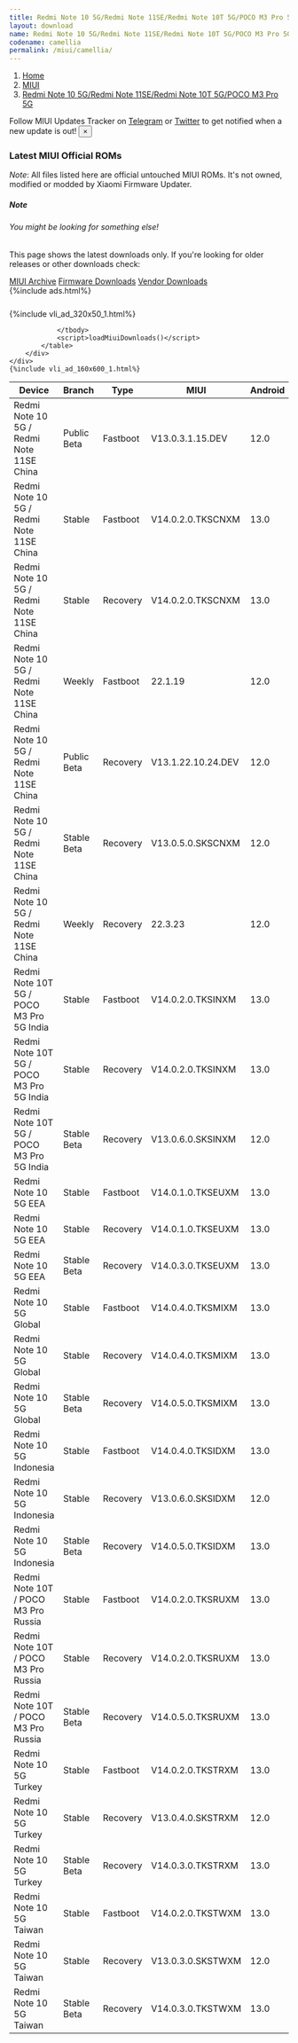 ```yaml
---
title: Redmi Note 10 5G/Redmi Note 11SE/Redmi Note 10T 5G/POCO M3 Pro 5G (camellia) MIUI Downloads
layout: download
name: Redmi Note 10 5G/Redmi Note 11SE/Redmi Note 10T 5G/POCO M3 Pro 5G
codename: camellia
permalink: /miui/camellia/
---
```

<nav aria-label="breadcrumb">
    <ol class="breadcrumb">
        <li class="breadcrumb-item"><a href="/">Home</a></li>
        <li class="breadcrumb-item"><a href="/miui/">MIUI</a></li>
        <li class="breadcrumb-item active" aria-current="page"><a href="/miui/camellia/">Redmi Note 10 5G/Redmi Note 11SE/Redmi Note 10T 5G/POCO M3 Pro 5G</a></li>
    </ol>
</nav>
<div class="alert alert-primary alert-dismissible fade show" role="alert">
    Follow MIUI Updates Tracker on <a href="https://t.me/MIUIUpdatesTracker" class="alert-link">Telegram</a>
     or <a href="https://twitter.com/MiFwUpdater" class="alert-link">Twitter</a> to get notified when a new update is out!
    <button type="button" class="close" data-dismiss="alert" aria-label="Close">
        <span aria-hidden="true">&times;</span>
    </button>
</div>

### Latest MIUI Official ROMs
*Note*: All files listed here are official untouched MIUI ROMs. It's not owned, modified or modded by Xiaomi Firmware Updater.
<div class="card">
  <div class="card-body">
    <h5 class="card-title">Note</h5>
    <h6 class="card-subtitle mb-2 text-muted">You might be looking for something else!</h6>
    <p class="card-text">This page shows the latest downloads only.
     If you're looking for older releases or other downloads check:</p>
    <a href="/archive/miui/camellia/" class="card-link">MIUI Archive</a>
    <a href="/firmware/camellia/" class="card-link">Firmware Downloads</a>
    <a href="/vendor/camellia/" class="card-link">Vendor Downloads</a>
  </div>
</div>
{%include ads.html%}
<div class="row justify-content-center">
    <div class="col-10">
        <div class="table-responsive-md" style="margin-top: 25px;">
            {%include vli_ad_320x50_1.html%}
            <table id="miui" class="display dt-responsive nowrap compact table table-striped table-hover table-sm">
                <thead class="thead-dark">
                    <tr>
                        <th data-ref="device">Device</th>
                        <th data-ref="branch">Branch</th>
                        <th data-ref="type">Type</th>
                        <th data-ref="miui">MIUI</th>
                        <th data-ref="android">Android</th>
                        <th data-ref="size">Size</th>
                        <th data-ref="size">Date</th>
                        <th data-ref="link">Link</th>
                    </tr>
                </thead>
                <tbody>
                <tr><td>Redmi Note 10 5G / Redmi Note 11SE China</td><td>Public Beta</td><td>Fastboot</td><td>V13.0.3.1.15.DEV</td><td>12.0</td><td>4.6 GB</td><td>2022-03-08</td><td><a href="/miui/camellia/public beta/V13.0.3.1.15.DEV/">Download</a></td></tr>
<tr><td>Redmi Note 10 5G / Redmi Note 11SE China</td><td>Stable</td><td>Fastboot</td><td>V14.0.2.0.TKSCNXM</td><td>13.0</td><td>5.8 GB</td><td>2023-03-10</td><td><a href="/miui/camellia/stable/V14.0.2.0.TKSCNXM/">Download</a></td></tr>
<tr><td>Redmi Note 10 5G / Redmi Note 11SE China</td><td>Stable</td><td>Recovery</td><td>V14.0.2.0.TKSCNXM</td><td>13.0</td><td>4.5 GB</td><td>2023-03-17</td><td><a href="/miui/camellia/stable/V14.0.2.0.TKSCNXM/">Download</a></td></tr>
<tr><td>Redmi Note 10 5G / Redmi Note 11SE China</td><td>Weekly</td><td>Fastboot</td><td>22.1.19</td><td>12.0</td><td>5.5 GB</td><td>2022-01-19</td><td><a href="/miui/camellia/weekly/22.1.19/">Download</a></td></tr>
<tr><td>Redmi Note 10 5G / Redmi Note 11SE China</td><td>Public Beta</td><td>Recovery</td><td>V13.1.22.10.24.DEV</td><td>12.0</td><td>4.2 GB</td><td>2022-10-28</td><td><a href="/miui/camellia/public beta/V13.1.22.10.24.DEV/">Download</a></td></tr>
<tr><td>Redmi Note 10 5G / Redmi Note 11SE China</td><td>Stable Beta</td><td>Recovery</td><td>V13.0.5.0.SKSCNXM</td><td>12.0</td><td>4.0 GB</td><td>2022-09-12</td><td><a href="/miui/camellia/stable beta/V13.0.5.0.SKSCNXM/">Download</a></td></tr>
<tr><td>Redmi Note 10 5G / Redmi Note 11SE China</td><td>Weekly</td><td>Recovery</td><td>22.3.23</td><td>12.0</td><td>4.0 GB</td><td>2022-03-24</td><td><a href="/miui/camellia/weekly/22.3.23/">Download</a></td></tr>
<tr><td>Redmi Note 10T 5G / POCO M3 Pro 5G India</td><td>Stable</td><td>Fastboot</td><td>V14.0.2.0.TKSINXM</td><td>13.0</td><td>4.8 GB</td><td>2023-05-04</td><td><a href="/miui/camellia/stable/V14.0.2.0.TKSINXM/">Download</a></td></tr>
<tr><td>Redmi Note 10T 5G / POCO M3 Pro 5G India</td><td>Stable</td><td>Recovery</td><td>V14.0.2.0.TKSINXM</td><td>13.0</td><td>3.7 GB</td><td>2023-05-10</td><td><a href="/miui/camellia/stable/V14.0.2.0.TKSINXM/">Download</a></td></tr>
<tr><td>Redmi Note 10T 5G / POCO M3 Pro 5G India</td><td>Stable Beta</td><td>Recovery</td><td>V13.0.6.0.SKSINXM</td><td>12.0</td><td>3.1 GB</td><td>2023-01-17</td><td><a href="/miui/camellia/stable beta/V13.0.6.0.SKSINXM/">Download</a></td></tr>
<tr><td>Redmi Note 10 5G EEA</td><td>Stable</td><td>Fastboot</td><td>V14.0.1.0.TKSEUXM</td><td>13.0</td><td>5.9 GB</td><td>2023-03-29</td><td><a href="/miui/camellian/stable/V14.0.1.0.TKSEUXM/">Download</a></td></tr>
<tr><td>Redmi Note 10 5G EEA</td><td>Stable</td><td>Recovery</td><td>V14.0.1.0.TKSEUXM</td><td>13.0</td><td>3.8 GB</td><td>2023-04-06</td><td><a href="/miui/camellian/stable/V14.0.1.0.TKSEUXM/">Download</a></td></tr>
<tr><td>Redmi Note 10 5G EEA</td><td>Stable Beta</td><td>Recovery</td><td>V14.0.3.0.TKSEUXM</td><td>13.0</td><td>3.8 GB</td><td>2023-07-07</td><td><a href="/miui/camellian/stable beta/V14.0.3.0.TKSEUXM/">Download</a></td></tr>
<tr><td>Redmi Note 10 5G Global</td><td>Stable</td><td>Fastboot</td><td>V14.0.4.0.TKSMIXM</td><td>13.0</td><td>6.2 GB</td><td>2023-05-17</td><td><a href="/miui/camellian/stable/V14.0.4.0.TKSMIXM/">Download</a></td></tr>
<tr><td>Redmi Note 10 5G Global</td><td>Stable</td><td>Recovery</td><td>V14.0.4.0.TKSMIXM</td><td>13.0</td><td>3.9 GB</td><td>2023-05-23</td><td><a href="/miui/camellian/stable/V14.0.4.0.TKSMIXM/">Download</a></td></tr>
<tr><td>Redmi Note 10 5G Global</td><td>Stable Beta</td><td>Recovery</td><td>V14.0.5.0.TKSMIXM</td><td>13.0</td><td>3.9 GB</td><td>2023-06-21</td><td><a href="/miui/camellian/stable beta/V14.0.5.0.TKSMIXM/">Download</a></td></tr>
<tr><td>Redmi Note 10 5G Indonesia</td><td>Stable</td><td>Fastboot</td><td>V14.0.4.0.TKSIDXM</td><td>13.0</td><td>5.7 GB</td><td>2023-05-16</td><td><a href="/miui/camellian/stable/V14.0.4.0.TKSIDXM/">Download</a></td></tr>
<tr><td>Redmi Note 10 5G Indonesia</td><td>Stable</td><td>Recovery</td><td>V13.0.6.0.SKSIDXM</td><td>12.0</td><td>3.2 GB</td><td>2023-03-13</td><td><a href="/miui/camellian/stable/V13.0.6.0.SKSIDXM/">Download</a></td></tr>
<tr><td>Redmi Note 10 5G Indonesia</td><td>Stable Beta</td><td>Recovery</td><td>V14.0.5.0.TKSIDXM</td><td>13.0</td><td>3.8 GB</td><td>2023-06-29</td><td><a href="/miui/camellian/stable beta/V14.0.5.0.TKSIDXM/">Download</a></td></tr>
<tr><td>Redmi Note 10T / POCO M3 Pro Russia</td><td>Stable</td><td>Fastboot</td><td>V14.0.2.0.TKSRUXM</td><td>13.0</td><td>5.7 GB</td><td>2023-05-17</td><td><a href="/miui/camellian/stable/V14.0.2.0.TKSRUXM/">Download</a></td></tr>
<tr><td>Redmi Note 10T / POCO M3 Pro Russia</td><td>Stable</td><td>Recovery</td><td>V14.0.2.0.TKSRUXM</td><td>13.0</td><td>3.8 GB</td><td>2023-05-22</td><td><a href="/miui/camellian/stable/V14.0.2.0.TKSRUXM/">Download</a></td></tr>
<tr><td>Redmi Note 10T / POCO M3 Pro Russia</td><td>Stable Beta</td><td>Recovery</td><td>V14.0.5.0.TKSRUXM</td><td>13.0</td><td>3.8 GB</td><td>2023-07-07</td><td><a href="/miui/camellian/stable beta/V14.0.5.0.TKSRUXM/">Download</a></td></tr>
<tr><td>Redmi Note 10 5G Turkey</td><td>Stable</td><td>Fastboot</td><td>V14.0.2.0.TKSTRXM</td><td>13.0</td><td>5.7 GB</td><td>2023-05-17</td><td><a href="/miui/camellian/stable/V14.0.2.0.TKSTRXM/">Download</a></td></tr>
<tr><td>Redmi Note 10 5G Turkey</td><td>Stable</td><td>Recovery</td><td>V13.0.4.0.SKSTRXM</td><td>12.0</td><td>3.2 GB</td><td>2023-01-13</td><td><a href="/miui/camellian/stable/V13.0.4.0.SKSTRXM/">Download</a></td></tr>
<tr><td>Redmi Note 10 5G Turkey</td><td>Stable Beta</td><td>Recovery</td><td>V14.0.3.0.TKSTRXM</td><td>13.0</td><td>3.8 GB</td><td>2023-06-28</td><td><a href="/miui/camellian/stable beta/V14.0.3.0.TKSTRXM/">Download</a></td></tr>
<tr><td>Redmi Note 10 5G Taiwan</td><td>Stable</td><td>Fastboot</td><td>V14.0.2.0.TKSTWXM</td><td>13.0</td><td>5.2 GB</td><td>2023-05-17</td><td><a href="/miui/camellian/stable/V14.0.2.0.TKSTWXM/">Download</a></td></tr>
<tr><td>Redmi Note 10 5G Taiwan</td><td>Stable</td><td>Recovery</td><td>V13.0.3.0.SKSTWXM</td><td>12.0</td><td>3.1 GB</td><td>2022-12-01</td><td><a href="/miui/camellian/stable/V13.0.3.0.SKSTWXM/">Download</a></td></tr>
<tr><td>Redmi Note 10 5G Taiwan</td><td>Stable Beta</td><td>Recovery</td><td>V14.0.3.0.TKSTWXM</td><td>13.0</td><td>3.7 GB</td><td>2023-07-07</td><td><a href="/miui/camellian/stable beta/V14.0.3.0.TKSTWXM/">Download</a></td></tr>

                </tbody>
                <script>loadMiuiDownloads()</script>
            </table>
        </div>
    </div>
    {%include vli_ad_160x600_1.html%}
</div>
